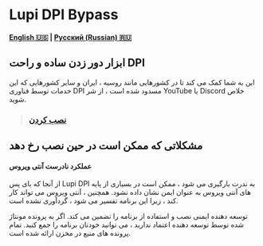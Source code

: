 # Lupi DPI Bypass
#### [English 🇺🇸](https://github.com/0netervezer0/Lupi-DPI-Bypass/blob/main/README.md)  |  [Русский (Russian) 🇷🇺](https://github.com/0netervezer0/Lupi-DPI-Bypass/blob/main/README_ru.md)
## ابزار دور زدن ساده و راحت DPI
این به شما کمک می کند تا در کشورهایی مانند روسیه ، ایران و سایر کشورهایی که این خدمات توسط فناوری DPI مسدود شده است ، از شر YouTube یا Discord خلاص شوید.
> ### [نصب کردن](https://github.com/0netervezer0/Lupi-DPI-Bypass/releases/tag/2.0.3-(ENG))
## مشکلاتی که ممکن است در حین نصب رخ دهد
#### عملکرد نادرست آنتی ویروس
از آنجا که بای پس Lupi DPI به ندرت بارگیری می شود ، ممکن است در بسیاری از پایه های آنتی ویروس به عنوان ایمن نشان داده نشود. همچنین ، آنتی ویروس می تواند کار کند ، زیرا این برنامه تفسیر می شود ، گردآوری نشده است.

توسعه دهنده ایمنی نصب و استفاده از برنامه را تضمین می کند. اگر به پرونده مونتاژ شده توسط توسعه دهنده اعتماد ندارید ، می توانید خودتان برنامه را جمع کنید. تمام پرونده های منبع در مخزن ارائه شده است.
